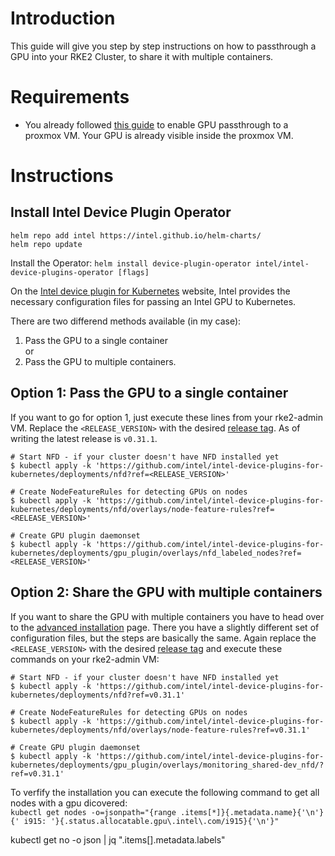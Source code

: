# Introduction
This guide will give you step by step instructions on how to passthrough a GPU into your RKE2 Cluster, to share it with multiple containers.

# Requirements
* You already followed [this guide](../../GPU%20Passthrough/Readme.md) to enable GPU passthrough to a proxmox VM. Your GPU is already visible inside the proxmox VM.

# Instructions
## Install Intel Device Plugin Operator
```shell
helm repo add intel https://intel.github.io/helm-charts/
helm repo update
```
Install the Operator:
`helm install device-plugin-operator intel/intel-device-plugins-operator [flags]`


On the [Intel device plugin for Kubernetes](https://intel.github.io/intel-device-plugins-for-kubernetes/cmd/gpu_plugin/README.html) website, Intel provides the necessary configuration files for passing an Intel GPU to Kubernetes.  

There are two differend methods available (in my case):
1. Pass the GPU to a single container  
    or
2. Pass the GPU to multiple containers.

## Option 1: Pass the GPU to a single container
If you want to go for option 1, just execute these lines from your rke2-admin VM. Replace the `<RELEASE_VERSION>` with the desired [release tag](https://github.com/intel/intel-device-plugins-for-kubernetes/tags). As of writing the latest release is `v0.31.1`.

```shell
# Start NFD - if your cluster doesn't have NFD installed yet
$ kubectl apply -k 'https://github.com/intel/intel-device-plugins-for-kubernetes/deployments/nfd?ref=<RELEASE_VERSION>'

# Create NodeFeatureRules for detecting GPUs on nodes
$ kubectl apply -k 'https://github.com/intel/intel-device-plugins-for-kubernetes/deployments/nfd/overlays/node-feature-rules?ref=<RELEASE_VERSION>'

# Create GPU plugin daemonset
$ kubectl apply -k 'https://github.com/intel/intel-device-plugins-for-kubernetes/deployments/gpu_plugin/overlays/nfd_labeled_nodes?ref=<RELEASE_VERSION>'
```

## Option 2: Share the GPU with multiple containers

If you want to share the GPU with multiple containers you have to head over to the [advanced installation](https://intel.github.io/intel-device-plugins-for-kubernetes/cmd/gpu_plugin/advanced-install.html) page. There you have a slightly different set of configuration files, but the steps are basically the same. Again replace the `<RELEASE_VERSION>` with the desired [release tag](https://github.com/intel/intel-device-plugins-for-kubernetes/tags) and execute these commands on your rke2-admin VM:

```shell
# Start NFD - if your cluster doesn't have NFD installed yet
$ kubectl apply -k 'https://github.com/intel/intel-device-plugins-for-kubernetes/deployments/nfd?ref=v0.31.1'

# Create NodeFeatureRules for detecting GPUs on nodes
$ kubectl apply -k 'https://github.com/intel/intel-device-plugins-for-kubernetes/deployments/nfd/overlays/node-feature-rules?ref=v0.31.1'

# Create GPU plugin daemonset
$ kubectl apply -k 'https://github.com/intel/intel-device-plugins-for-kubernetes/deployments/gpu_plugin/overlays/monitoring_shared-dev_nfd/?ref=v0.31.1'
```

To verfify the installation you can execute the following command to get all nodes with a gpu dicovered:  
`kubectl get nodes -o=jsonpath="{range .items[*]}{.metadata.name}{'\n'}{' i915: '}{.status.allocatable.gpu\.intel\.com/i915}{'\n'}"`

kubectl get no -o json | jq ".items[].metadata.labels"